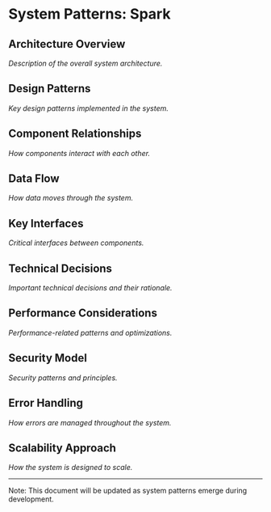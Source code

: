 # System Patterns: Spark

## Architecture Overview

_Description of the overall system architecture._

## Design Patterns

_Key design patterns implemented in the system._

## Component Relationships

_How components interact with each other._

## Data Flow

_How data moves through the system._

## Key Interfaces

_Critical interfaces between components._

## Technical Decisions

_Important technical decisions and their rationale._

## Performance Considerations

_Performance-related patterns and optimizations._

## Security Model

_Security patterns and principles._

## Error Handling

_How errors are managed throughout the system._

## Scalability Approach

_How the system is designed to scale._

---

Note: This document will be updated as system patterns emerge during development.
